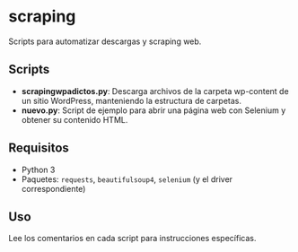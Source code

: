 # scraping

Scripts para automatizar descargas y scraping web.

## Scripts
- **scrapingwpadictos.py**: Descarga archivos de la carpeta wp-content de un sitio WordPress, manteniendo la estructura de carpetas.
- **nuevo.py**: Script de ejemplo para abrir una página web con Selenium y obtener su contenido HTML.

## Requisitos
- Python 3
- Paquetes: `requests`, `beautifulsoup4`, `selenium` (y el driver correspondiente)

## Uso
Lee los comentarios en cada script para instrucciones específicas.
